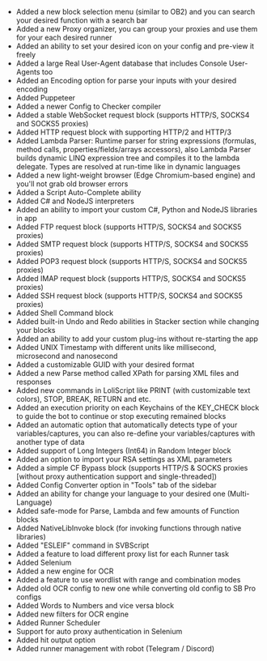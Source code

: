 + Added a new block selection menu (similar to OB2) and you can search your desired function with a search bar
+ Added a new Proxy organizer, you can group your proxies and use them for your each desired runner
+ Added an ability to set your desired icon on your config and pre-view it freely
+ Added a large Real User-Agent database that includes Console User-Agents too
+ Added an Encoding option for parse your inputs with your desired encoding
+ Added Puppeteer
+ Added a newer Config to Checker compiler
+ Added a stable WebSocket request block (supports HTTP/S, SOCKS4 and SOCKS5 proxies)
+ Added HTTP request block with supporting HTTP/2 and HTTP/3
+ Added Lambda Parser: Runtime parser for string expressions (formulas, method calls, properties/fields/arrays accessors), also Lambda Parser builds dynamic LINQ expression tree and compiles it to the lambda delegate. Types are resolved at run-time like in dynamic languages
+ Added a new light-weight browser (Edge Chromium-based engine) and you'll not grab old browser errors
+ Added a Script Auto-Complete ability
+ Added C# and NodeJS interpreters
+ Added an ability to import your custom C#, Python and NodeJS libraries in app
+ Added FTP request block (supports HTTP/S, SOCKS4 and SOCKS5 proxies)
+ Added SMTP request block (supports HTTP/S, SOCKS4 and SOCKS5 proxies)
+ Added POP3 request block (supports HTTP/S, SOCKS4 and SOCKS5 proxies)
+ Added IMAP request block (supports HTTP/S, SOCKS4 and SOCKS5 proxies)
+ Added SSH request block (supports HTTP/S, SOCKS4 and SOCKS5 proxies)
+ Added Shell Command block
+ Added built-in Undo and Redo abilities in Stacker section while changing your blocks
+ Added an ability to add your custom plug-ins without re-starting the app
+ Added UNIX Timestamp with different units like millisecond, microsecond and nanosecond
+ Added a customizable GUID with your desired format
+ Added a new Parse method called XPath for parsing XML files and responses
+ Added new commands in LoliScript like PRINT (with customizable text colors), STOP, BREAK, RETURN and etc.
+ Added an execution priority on each Keychains of the KEY_CHECK block to guide the bot to continue or stop executing remained blocks
+ Added an automatic option that automatically detects type of your variables/captures, you can also re-define your variables/captures with another type of data
+ Added support of Long Integers (Int64) in Random Integer block
+ Added an option to import your RSA settings as XML parameters
+ Added a simple CF Bypass block (supports HTTP/S & SOCKS proxies [without proxy authentication support and single-threaded])
+ Added Config Converter option in "Tools" tab of the sidebar
+ Added an ability for change your language to your desired one (Multi-Language)
+ Added safe-mode for Parse, Lambda and few amounts of Function blocks
+ Added NativeLibInvoke block (for invoking functions through native libraries)
+ Added "ESLEIF" command in SVBScript
+ Added a feature to load different proxy list for each Runner task
+ Added Selenium
+ Added a new engine for OCR
+ Added a feature to use wordlist with range and combination modes
+ Added old OCR config to new one while converting old config to SB Pro configs
+ Added Words to Numbers and vice versa block
+ Added new filters for OCR engine
+ Added Runner Scheduler
+ Support for auto proxy authentication in Selenium
+ Added hit output option
+ Added runner management with robot (Telegram / Discord)
